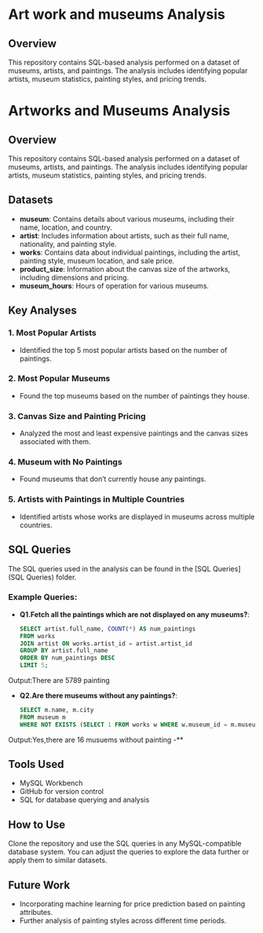 # Art work and museums Analysis
## Overview
This repository contains SQL-based analysis performed on a dataset of museums, artists, and paintings. The analysis includes identifying popular artists, museum statistics, painting styles, and pricing trends.
# Artworks and Museums Analysis

## Overview
This repository contains SQL-based analysis performed on a dataset of museums, artists, and paintings. The analysis includes identifying popular artists, museum statistics, painting styles, and pricing trends.

## Datasets
- **museum**: Contains details about various museums, including their name, location, and country.
- **artist**: Includes information about artists, such as their full name, nationality, and painting style.
- **works**: Contains data about individual paintings, including the artist, painting style, museum location, and sale price.
- **product_size**: Information about the canvas size of the artworks, including dimensions and pricing.
- **museum_hours**: Hours of operation for various museums.

## Key Analyses

### 1. **Most Popular Artists**
- Identified the top 5 most popular artists based on the number of paintings.

### 2. **Most Popular Museums**
- Found the top museums based on the number of paintings they house.

### 3. **Canvas Size and Painting Pricing**
- Analyzed the most and least expensive paintings and the canvas sizes associated with them.

### 4. **Museum with No Paintings**
- Found museums that don’t currently house any paintings.

### 5. **Artists with Paintings in Multiple Countries**
- Identified artists whose works are displayed in museums across multiple countries.

## SQL Queries
The SQL queries used in the analysis can be found in the [SQL Queries](SQL Queries) folder.

### Example Queries:
- **Q1.Fetch all the paintings which are not displayed on any museums?**:
  ```sql
  SELECT artist.full_name, COUNT(*) AS num_paintings
  FROM works
  JOIN artist ON works.artist_id = artist.artist_id
  GROUP BY artist.full_name
  ORDER BY num_paintings DESC
  LIMIT 5;
  ```
Output:There are 5789 painting
- **Q2.Are there museums without any paintings?**:
  ```sql
  SELECT m.name, m.city
  FROM museum m
  WHERE NOT EXISTS (SELECT 1 FROM works w WHERE w.museum_id = m.museum_id);
  ```
Output:Yes,there are 16 musuems without painting
-**





























## Tools Used
- MySQL Workbench
- GitHub for version control
- SQL for database querying and analysis

## How to Use
Clone the repository and use the SQL queries in any MySQL-compatible database system. You can adjust the queries to explore the data further or apply them to similar datasets.

## Future Work
- Incorporating machine learning for price prediction based on painting attributes.
- Further analysis of painting styles across different time periods.














